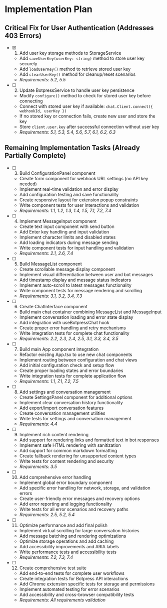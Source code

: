 # Implementation Plan

## Critical Fix for User Authentication (Addresses 403 Errors)

- [x] 1. Add user key storage methods to StorageService

  - Add `saveUserKey(userKey: string)` method to store user key securely
  - Add `loadUserKey()` method to retrieve stored user key
  - Add `clearUserKey()` method for cleanup/reset scenarios
  - _Requirements: 5.2, 5.5_

- [ ] 2. Update BotpressService to handle user key persistence
  - Modify `configure()` method to check for stored user key before connecting
  - Connect with stored user key if available: `chat.Client.connect({ webhookId, userKey })`
  - If no stored key or connection fails, create new user and store the key
  - Store `client.user.key` after successful connection without user key
  - _Requirements: 5.1, 5.3, 5.4, 5.6, 5.7, 6.1, 6.2, 6.3_

## Remaining Implementation Tasks (Already Partially Complete)

- [ ] 3. Build ConfigurationPanel component

  - Create form component for webhook URL settings (no API key needed)
  - Implement real-time validation and error display
  - Add configuration testing and save functionality
  - Create responsive layout for extension popup constraints
  - Write component tests for user interactions and validation
  - _Requirements: 1.1, 1.2, 1.3, 1.4, 1.5, 7.1, 7.2, 7.4_

- [ ] 4. Implement MessageInput component

  - Create text input component with send button
  - Add Enter key handling and input validation
  - Implement character limits and disabled states
  - Add loading indicators during message sending
  - Write component tests for input handling and validation
  - _Requirements: 2.1, 2.6, 7.4_

- [ ] 5. Build MessageList component

  - Create scrollable message display component
  - Implement visual differentiation between user and bot messages
  - Add timestamp display and message status indicators
  - Implement auto-scroll to latest messages functionality
  - Write component tests for message rendering and scrolling
  - _Requirements: 3.1, 3.2, 3.4, 7.3_

- [ ] 6. Create ChatInterface component

  - Build main chat container combining MessageList and MessageInput
  - Implement conversation loading and error state display
  - Add integration with useBotpressChat hook
  - Create proper error handling and retry mechanisms
  - Write integration tests for complete chat functionality
  - _Requirements: 2.2, 2.3, 2.4, 2.5, 3.1, 3.3, 3.4, 3.5_

- [ ] 7. Build main App component integration

  - Refactor existing App.tsx to use new chat components
  - Implement routing between configuration and chat views
  - Add initial configuration check and setup flow
  - Create proper loading states and error boundaries
  - Write integration tests for complete application flow
  - _Requirements: 1.1, 7.1, 7.2, 7.5_

- [ ] 8. Add settings and conversation management

  - Create SettingsPanel component for additional options
  - Implement clear conversation history functionality
  - Add export/import conversation features
  - Create conversation management utilities
  - Write tests for settings and conversation management
  - _Requirements: 4.4_

- [ ] 9. Implement rich content rendering

  - Add support for rendering links and formatted text in bot responses
  - Implement safe HTML rendering with sanitization
  - Add support for common markdown formatting
  - Create fallback rendering for unsupported content types
  - Write tests for content rendering and security
  - _Requirements: 3.5_

- [ ] 10. Add comprehensive error handling

  - Implement global error boundary component
  - Add specific error handling for network, storage, and validation errors
  - Create user-friendly error messages and recovery options
  - Add error reporting and logging functionality
  - Write tests for all error scenarios and recovery paths
  - _Requirements: 2.5, 5.2, 5.4_

- [ ] 11. Optimize performance and add final polish

  - Implement virtual scrolling for large conversation histories
  - Add message batching and rendering optimizations
  - Optimize storage operations and add caching
  - Add accessibility improvements and ARIA labels
  - Write performance tests and accessibility tests
  - _Requirements: 7.2, 7.3, 7.4_

- [ ] 12. Create comprehensive test suite
  - Add end-to-end tests for complete user workflows
  - Create integration tests for Botpress API interactions
  - Add Chrome extension specific tests for storage and permissions
  - Implement automated testing for error scenarios
  - Add accessibility and cross-browser compatibility tests
  - _Requirements: All requirements validation_
